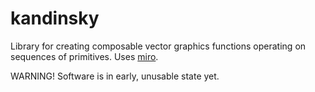 # kandinsky
Library for creating composable vector graphics functions operating on sequences of primitives. Uses [miro](https://github.com/skac112/miro).

WARNING! Software is in early, unusable state yet.
